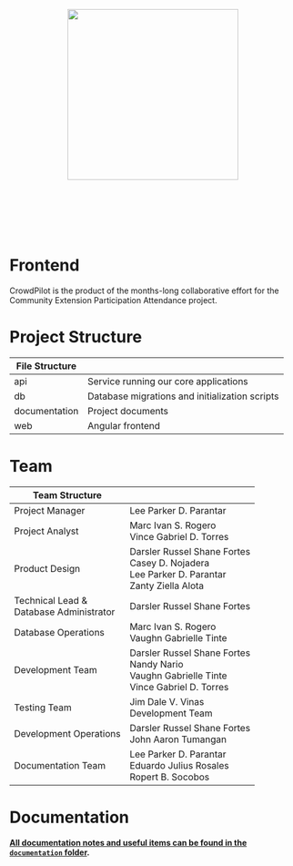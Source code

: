 <div style="padding:80px 0;">
<a href="https://crowdpilot.app">
  <p align="center">
   <img style="width: 300px; object-fit: cover;" src="https://ik.imagekit.io/drs/crowdpilot/assets/Logo%20Accent%20SVG%20CrowdPilot_9EaH70mmS.svg?updatedAt=1710340228811" />
  </p>
</a>
</div>

# Frontend

CrowdPilot is the product of the months-long collaborative effort for the Community Extension Participation Attendance project.

# Project Structure

| File Structure |                                                |
| -------------- | ---------------------------------------------- |
| api            | Service running our core applications          |
| db             | Database migrations and initialization scripts |
| documentation  | Project documents                              |
| web            | Angular frontend                               |

# Team

| Team Structure                               |                                                                                                           |
| -------------------------------------------- | --------------------------------------------------------------------------------------------------------- |
| Project Manager                              | Lee Parker D. Parantar                                                                                    |
| Project Analyst                              | Marc Ivan S. Rogero<br/> Vince Gabriel D. Torres                                                          |
| Product Design                               | Darsler Russel Shane Fortes<br/> Casey D. Nojadera<br /> Lee Parker D. Parantar<br/>Zanty Ziella Alota    |
| Technical Lead &<br/> Database Administrator | Darsler Russel Shane Fortes                                                                               |
| Database Operations                          | Marc Ivan S. Rogero<br/> Vaughn Gabrielle Tinte                                                           |
| Development Team                             | Darsler Russel Shane Fortes<br/> Nandy Nario<br/> Vaughn Gabrielle Tinte<br/>Vince Gabriel D. Torres<br/> |
| Testing Team                                 | Jim Dale V. Vinas<br />Development Team                                                                   |
| Development Operations                       | Darsler Russel Shane Fortes<br />John Aaron Tumangan                                                      |
| Documentation Team                           | Lee Parker D. Parantar<br />Eduardo Julius Rosales<br />Ropert B. Socobos                                 |

# Documentation

**[All documentation notes and useful items can be found in the `documentation` folder](documentation).**
